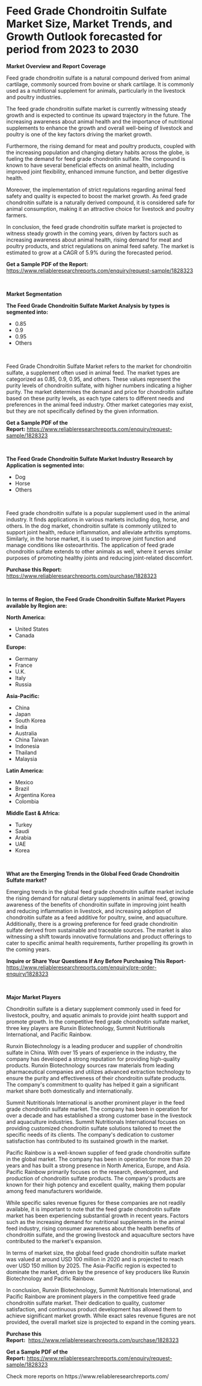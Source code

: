 <p><h1>Feed Grade Chondroitin Sulfate Market Size, Market Trends, and Growth Outlook forecasted for period from 2023 to 2030</h1></p><p><strong>Market Overview and Report Coverage</strong></p>
<p><p>Feed grade chondroitin sulfate is a natural compound derived from animal cartilage, commonly sourced from bovine or shark cartilage. It is commonly used as a nutritional supplement for animals, particularly in the livestock and poultry industries. </p><p>The feed grade chondroitin sulfate market is currently witnessing steady growth and is expected to continue its upward trajectory in the future. The increasing awareness about animal health and the importance of nutritional supplements to enhance the growth and overall well-being of livestock and poultry is one of the key factors driving the market growth.</p><p>Furthermore, the rising demand for meat and poultry products, coupled with the increasing population and changing dietary habits across the globe, is fueling the demand for feed grade chondroitin sulfate. The compound is known to have several beneficial effects on animal health, including improved joint flexibility, enhanced immune function, and better digestive health.</p><p>Moreover, the implementation of strict regulations regarding animal feed safety and quality is expected to boost the market growth. As feed grade chondroitin sulfate is a naturally derived compound, it is considered safe for animal consumption, making it an attractive choice for livestock and poultry farmers.</p><p>In conclusion, the feed grade chondroitin sulfate market is projected to witness steady growth in the coming years, driven by factors such as increasing awareness about animal health, rising demand for meat and poultry products, and strict regulations on animal feed safety. The market is estimated to grow at a CAGR of 5.9% during the forecasted period.</p></p>
<p><strong>Get a Sample PDF of the Report:</strong> <a href="https://www.reliableresearchreports.com/enquiry/request-sample/1828323">https://www.reliableresearchreports.com/enquiry/request-sample/1828323</a></p>
<p>&nbsp;</p>
<p><strong>Market Segmentation</strong></p>
<p><strong>The Feed Grade Chondroitin Sulfate Market Analysis by types is segmented into:</strong></p>
<p><ul><li>0.85</li><li>0.9</li><li>0.95</li><li>Others</li></ul></p>
<p>&nbsp;</p>
<p><p>Feed Grade Chondroitin Sulfate Market refers to the market for chondroitin sulfate, a supplement often used in animal feed. The market types are categorized as 0.85, 0.9, 0.95, and others. These values represent the purity levels of chondroitin sulfate, with higher numbers indicating a higher purity. The market determines the demand and price for chondroitin sulfate based on these purity levels, as each type caters to different needs and preferences in the animal feed industry. Other market categories may exist, but they are not specifically defined by the given information.</p></p>
<p><strong>Get a Sample PDF of the Report:</strong>&nbsp;<a href="https://www.reliableresearchreports.com/enquiry/request-sample/1828323">https://www.reliableresearchreports.com/enquiry/request-sample/1828323</a></p>
<p>&nbsp;</p>
<p><strong>The Feed Grade Chondroitin Sulfate Market Industry Research by Application is segmented into:</strong></p>
<p><ul><li>Dog</li><li>Horse</li><li>Others</li></ul></p>
<p>&nbsp;</p>
<p><p>Feed grade chondroitin sulfate is a popular supplement used in the animal industry. It finds applications in various markets including dog, horse, and others. In the dog market, chondroitin sulfate is commonly utilized to support joint health, reduce inflammation, and alleviate arthritis symptoms. Similarly, in the horse market, it is used to improve joint function and manage conditions like osteoarthritis. The application of feed grade chondroitin sulfate extends to other animals as well, where it serves similar purposes of promoting healthy joints and reducing joint-related discomfort.</p></p>
<p><strong>Purchase this Report:</strong>&nbsp; <a href="https://www.reliableresearchreports.com/purchase/1828323">https://www.reliableresearchreports.com/purchase/1828323</a></p>
<p>&nbsp;</p>
<p><strong>In terms of Region, the Feed Grade Chondroitin Sulfate Market Players available by Region are:</strong></p>
<p>
    <p> <strong> North America: </strong>
        <ul>
            <li>United States</li>
            <li>Canada</li>
        </ul>
        </p> 
    <p> <strong> Europe: </strong>
        <ul>
            <li>Germany</li>
            <li>France</li>
            <li>U.K.</li>
            <li>Italy</li>
            <li>Russia</li>
        </ul>
        </p> 
    <p> <strong> Asia-Pacific: </strong>
        <ul>
            <li>China</li>
            <li>Japan</li>
            <li>South Korea</li>
            <li>India</li>
            <li>Australia</li>
            <li>China Taiwan</li>
            <li>Indonesia</li>
            <li>Thailand</li>
            <li>Malaysia</li>
        </ul>
        </p> 
    <p> <strong> Latin America: </strong>
        <ul>
            <li>Mexico</li>
            <li>Brazil</li>
            <li>Argentina Korea</li>
            <li>Colombia</li>
        </ul>
        </p> 
    <p> <strong> Middle East & Africa: </strong>
        <ul>
            <li>Turkey</li>
            <li>Saudi</li>
            <li>Arabia</li>
            <li>UAE</li>
            <li>Korea</li>
        </ul>
    </p>
    </p>
<p>&nbsp;</p>
<p><strong>What are the Emerging Trends in the Global Feed Grade Chondroitin Sulfate market?</strong></p>
<p><p>Emerging trends in the global feed grade chondroitin sulfate market include the rising demand for natural dietary supplements in animal feed, growing awareness of the benefits of chondroitin sulfate in improving joint health and reducing inflammation in livestock, and increasing adoption of chondroitin sulfate as a feed additive for poultry, swine, and aquaculture. Additionally, there is a growing preference for feed grade chondroitin sulfate derived from sustainable and traceable sources. The market is also witnessing a shift towards innovative formulations and product offerings to cater to specific animal health requirements, further propelling its growth in the coming years.</p></p>
<p><strong>Inquire or Share Your Questions If Any Before Purchasing This Report</strong>- <a href="https://www.reliableresearchreports.com/enquiry/pre-order-enquiry/1828323">https://www.reliableresearchreports.com/enquiry/pre-order-enquiry/1828323</a></p>
<p>&nbsp;</p>
<p><strong>Major Market Players</strong></p>
<p><p>Chondroitin sulfate is a dietary supplement commonly used in feed for livestock, poultry, and aquatic animals to provide joint health support and promote growth. In the competitive feed grade chondroitin sulfate market, three key players are Runxin Biotechnology, Summit Nutritionals International, and Pacific Rainbow.</p><p>Runxin Biotechnology is a leading producer and supplier of chondroitin sulfate in China. With over 15 years of experience in the industry, the company has developed a strong reputation for providing high-quality products. Runxin Biotechnology sources raw materials from leading pharmaceutical companies and utilizes advanced extraction technology to ensure the purity and effectiveness of their chondroitin sulfate products. The company's commitment to quality has helped it gain a significant market share both domestically and internationally.</p><p>Summit Nutritionals International is another prominent player in the feed grade chondroitin sulfate market. The company has been in operation for over a decade and has established a strong customer base in the livestock and aquaculture industries. Summit Nutritionals International focuses on providing customized chondroitin sulfate solutions tailored to meet the specific needs of its clients. The company's dedication to customer satisfaction has contributed to its sustained growth in the market.</p><p>Pacific Rainbow is a well-known supplier of feed grade chondroitin sulfate in the global market. The company has been in operation for more than 20 years and has built a strong presence in North America, Europe, and Asia. Pacific Rainbow primarily focuses on the research, development, and production of chondroitin sulfate products. The company's products are known for their high potency and excellent quality, making them popular among feed manufacturers worldwide.</p><p>While specific sales revenue figures for these companies are not readily available, it is important to note that the feed grade chondroitin sulfate market has been experiencing substantial growth in recent years. Factors such as the increasing demand for nutritional supplements in the animal feed industry, rising consumer awareness about the health benefits of chondroitin sulfate, and the growing livestock and aquaculture sectors have contributed to the market's expansion.</p><p>In terms of market size, the global feed grade chondroitin sulfate market was valued at around USD 100 million in 2020 and is projected to reach over USD 150 million by 2025. The Asia-Pacific region is expected to dominate the market, driven by the presence of key producers like Runxin Biotechnology and Pacific Rainbow.</p><p>In conclusion, Runxin Biotechnology, Summit Nutritionals International, and Pacific Rainbow are prominent players in the competitive feed grade chondroitin sulfate market. Their dedication to quality, customer satisfaction, and continuous product development has allowed them to achieve significant market growth. While exact sales revenue figures are not provided, the overall market size is projected to expand in the coming years.</p></p>
<p><strong>Purchase this Report:</strong>&nbsp;&nbsp;<a href="https://www.reliableresearchreports.com/purchase/1828323">https://www.reliableresearchreports.com/purchase/1828323</a></p>
<p></p>
<p><strong>Get a Sample PDF of the Report:</strong>&nbsp;<a href="https://www.reliableresearchreports.com/enquiry/request-sample/1828323">https://www.reliableresearchreports.com/enquiry/request-sample/1828323</a></p>
<p>Check more reports on https://www.reliableresearchreports.com/</p>
